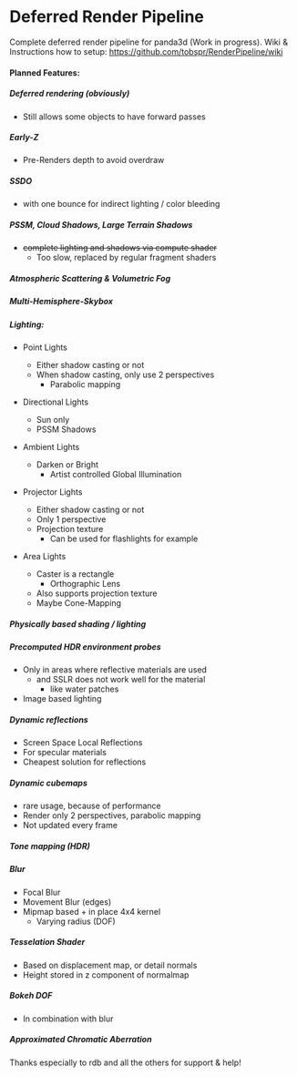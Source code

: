 Deferred Render Pipeline
==============

Complete deferred render pipeline for panda3d (Work in progress).
Wiki & Instructions how to setup: https://github.com/tobspr/RenderPipeline/wiki




#### Planned Features:

##### Deferred rendering (obviously)
- Still allows some objects to have forward passes

##### Early-Z
- Pre-Renders depth to avoid overdraw

##### SSDO
- with one bounce for indirect lighting / color bleeding

##### PSSM, Cloud Shadows, Large Terrain Shadows
- ~~complete lighting and shadows via compute shader~~
    - Too slow, replaced by regular fragment shaders

##### Atmospheric Scattering & Volumetric Fog

##### Multi-Hemisphere-Skybox

##### Lighting:
- Point Lights
    - Either shadow casting or not
    - When shadow casting, only use 2 perspectives
        - Parabolic mapping

- Directional Lights
    - Sun only
    - PSSM Shadows

- Ambient Lights
    - Darken or Bright
        - Artist controlled Global Illumination

- Projector Lights
    - Either shadow casting or not
    - Only 1 perspective
    - Projection texture
        - Can be used for flashlights for example

- Area Lights
    - Caster is a rectangle
        - Orthographic Lens
    - Also supports projection texture
    - Maybe Cone-Mapping

##### Physically based shading / lighting

##### Precomputed HDR environment probes
- Only in areas where reflective materials are used
    - and SSLR does not work well for the material
        - like water patches
- Image based lighting

##### Dynamic reflections
- Screen Space Local Reflections
- For specular materials
- Cheapest solution for reflections

##### Dynamic cubemaps 
- rare usage, because of performance
- Render only 2 perspectives, parabolic mapping
- Not updated every frame

##### Tone mapping (HDR)

##### Blur
- Focal Blur
- Movement Blur (edges)
- Mipmap based + in place 4x4 kernel
    - Varying radius (DOF)

##### Tesselation Shader
- Based on displacement map, or detail normals
- Height stored in z component of normalmap

##### Bokeh DOF
- In combination with blur

##### Approximated Chromatic Aberration


Thanks especially to rdb and all the others for support & help!
